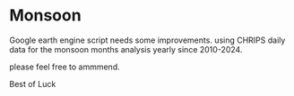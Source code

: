 # Monsoon
Google earth engine script needs some improvements. using CHRIPS daily data for the monsoon months analysis yearly since 2010-2024.

please feel free to ammmend.

Best of Luck
